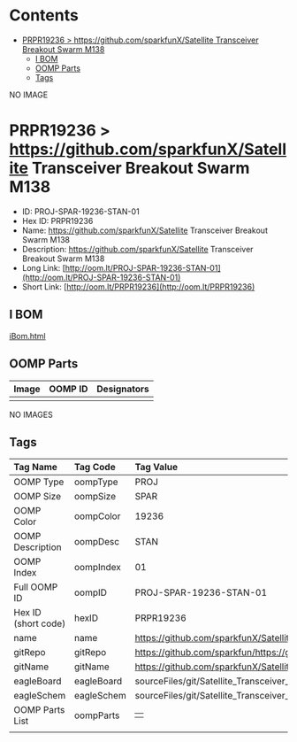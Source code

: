 



Contents
========

* [PRPR19236 > https://github.com/sparkfunX/Satellite Transceiver Breakout  Swarm M138](#prpr19236--httpsgithubcomsparkfunxsatellite-transceiver-breakout--swarm-m138)
	* [I BOM](#i-bom)
	* [OOMP Parts](#oomp-parts)
	* [Tags](#tags)
  
NO IMAGE  
# PRPR19236 > https://github.com/sparkfunX/Satellite Transceiver Breakout  Swarm M138

- ID: PROJ-SPAR-19236-STAN-01
- Hex ID: PRPR19236
- Name: https://github.com/sparkfunX/Satellite Transceiver Breakout  Swarm M138
- Description: https://github.com/sparkfunX/Satellite Transceiver Breakout  Swarm M138
- Long Link: [http://oom.lt/PROJ-SPAR-19236-STAN-01](http://oom.lt/PROJ-SPAR-19236-STAN-01)
- Short Link: [http://oom.lt/PRPR19236](http://oom.lt/PRPR19236)

## I BOM
  
[iBom.html](https://htmlpreview.github.io/?https://github.com/oomlout/oomlout_OOMP_projects/blob/main/PROJ/SPAR/19236/STAN/01ibom.html)
## OOMP Parts
  

|Image|OOMP ID|Designators|
| :--- | :--- | :--- |
||||
  
NO IMAGES  
## Tags
  

|Tag Name|Tag Code|Tag Value|
| :--- | :--- | :--- |
|OOMP Type|oompType|PROJ|
|OOMP Size|oompSize|SPAR|
|OOMP Color|oompColor|19236|
|OOMP Description|oompDesc|STAN|
|OOMP Index|oompIndex|01|
|Full OOMP ID|oompID|PROJ-SPAR-19236-STAN-01|
|Hex ID (short code)|hexID|PRPR19236|
|name|name|https://github.com/sparkfunX/Satellite Transceiver Breakout  Swarm M138|
|gitRepo|gitRepo|https://github.com/sparkfun/https://github.com/sparkfunX/Satellite_Transceiver_Breakout__Swarm_M138|
|gitName|gitName|https://github.com/sparkfunX/Satellite_Transceiver_Breakout__Swarm_M138|
|eagleBoard|eagleBoard|sourceFiles/git/Satellite_Transceiver_Breakout__Swarm_M138/Hardware/Satellite_Transceiver_Breakout__Swarm_M138.brd|
|eagleSchem|eagleSchem|sourceFiles/git/Satellite_Transceiver_Breakout__Swarm_M138/Hardware/Satellite_Transceiver_Breakout__Swarm_M138.sch|
|OOMP Parts List|oompParts|<table><tr><td></td></tr></table>|
||||
